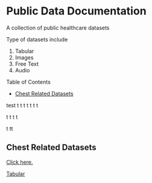 # Public Data Documentation

A collection of public healthcare datasets

Type of datasets include 

1. Tabular 
2. Images 
3. Free Text 
4. Audio 

Table of Contents
- [Chest Related Datasets](##Chest-Related-Datasets)

<!-- toc -->

test 
t
t
t
t
t
t
t

t
t
t
t

t
tt

## Chest Related Datasets


[Click here.](link)

[Tabular](/)
